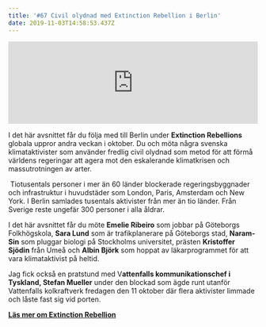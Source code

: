 ```yaml
---
title: '#67 Civil olydnad med Extinction Rebellion i Berlin'
date: 2019-11-03T14:58:53.437Z
---
```

<iframe width="100%" height="166" scrolling="no" frameborder="no" allow="autoplay" src="https://w.soundcloud.com/player/?url=https%3A//api.soundcloud.com/tracks/707263492&color=%23ff5500&auto_play=false&hide_related=false&show_comments=true&show_user=true&show_reposts=false&show_teaser=true"></iframe>

I det här avsnittet får du följa med till Berlin under **Extinction Rebellions** globala uppror andra veckan i oktober.  Du och möta några svenska klimataktivister som använder fredlig civil olydnad som metod för att förmå världens regeringar att agera mot den eskalerande klimatkrisen och massutrotningen av arter.

 Tiotusentals personer i mer än 60 länder blockerade regeringsbyggnader och infrastruktur i huvudstäder som London, Paris, Amsterdam och New York. I Berlin samlades tusentals aktivister från mer än tio länder. Från Sverige reste ungefär 300 personer i alla åldrar. 

I det här avsnittet får du möte **Emelie Ribeiro** som jobbar på Göteborgs Folkhögskola, **Sara Lund** som är trafikplanerare på Göteborgs stad, **Naram-Sin** som pluggar biologi på Stockholms universitet, prästen **Kristoffer Sjödin** från Umeå och **Albin Björk** som hoppat av läkarprogrammet för att vara klimataktivist på heltid. 

Jag fick också en pratstund med V**attenfalls kommunikationschef i Tyskland, Stefan Mueller** under den blockad som ägde runt utanför Vattenfalls kolkraftverk fredagen den 11 oktober där flera aktivister limmade och låste fast sig vid porten.

****[**Läs mer om Extinction Rebellion**](https://www.extinctionrebellion.se/)****
